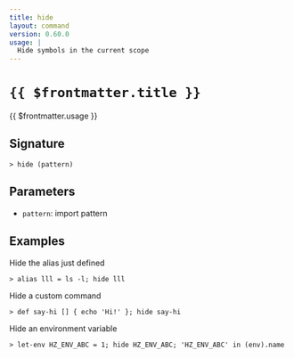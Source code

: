```yaml
---
title: hide
layout: command
version: 0.60.0
usage: |
  Hide symbols in the current scope
---
```


# `{{ $frontmatter.title }}`

<div style='white-space: pre-wrap;'>{{ $frontmatter.usage }}</div>

## Signature

`> hide (pattern)`

## Parameters

- `pattern`: import pattern

## Examples

Hide the alias just defined

```shell
> alias lll = ls -l; hide lll
```

Hide a custom command

```shell
> def say-hi [] { echo 'Hi!' }; hide say-hi
```

Hide an environment variable

```shell
> let-env HZ_ENV_ABC = 1; hide HZ_ENV_ABC; 'HZ_ENV_ABC' in (env).name
```
